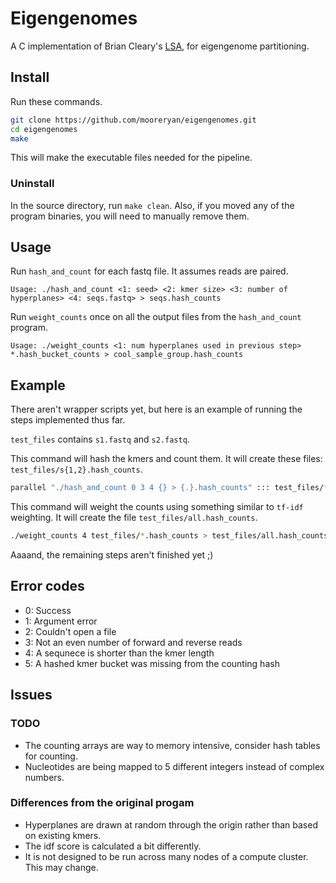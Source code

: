 # Eigengenomes

A C implementation of Brian Cleary's [LSA](https://github.com/brian-cleary/LatentStrainAnalysis), for eigengenome partitioning.

## Install

Run these commands.

```bash
git clone https://github.com/mooreryan/eigengenomes.git
cd eigengenomes
make
```

This will make the executable files needed for the pipeline.

### Uninstall

In the source directory, run `make clean`. Also, if you moved any of the program binaries, you will need to manually remove them.

## Usage

Run `hash_and_count` for each fastq file. It assumes reads are paired.

```
Usage: ./hash_and_count <1: seed> <2: kmer size> <3: number of hyperplanes> <4: seqs.fastq> > seqs.hash_counts
```

Run `weight_counts` once on all the output files from the `hash_and_count` program.

```
Usage: ./weight_counts <1: num hyperplanes used in previous step> *.hash_bucket_counts > cool_sample_group.hash_counts
```

## Example

There aren't wrapper scripts yet, but here is an example of running the steps implemented thus far.

`test_files` contains `s1.fastq` and `s2.fastq`.

This command will hash the kmers and count them. It will create these files: `test_files/s{1,2}.hash_counts`.

```bash
parallel "./hash_and_count 0 3 4 {} > {.}.hash_counts" ::: test_files/*fastq
```

This command will weight the counts using something similar to `tf-idf` weighting. It will create the file `test_files/all.hash_counts`.

```bash
./weight_counts 4 test_files/*.hash_counts > test_files/all.hash_counts
```

Aaaand, the remaining steps aren't finished yet ;)

## Error codes

- 0: Success
- 1: Argument error
- 2: Couldn't open a file
- 3: Not an even number of forward and reverse reads
- 4: A sequnece is shorter than the kmer length
- 5: A hashed kmer bucket was missing from the counting hash

## Issues

### TODO

- The counting arrays are way to memory intensive, consider hash tables for counting.
- Nucleotides are being mapped to 5 different integers instead of complex numbers.

### Differences from the original progam

- Hyperplanes are drawn at random through the origin rather than based on existing kmers.
- The idf score is calculated a bit differently.
- It is not designed to be run across many nodes of a compute cluster. This may change.
